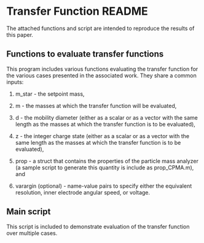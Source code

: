 # Transfer Function README

The attached functions and script are intended to reproduce the results of
this paper.

## Functions to evaluate transfer functions

This program includes various functions evaluating the transfer
function for the various cases presented in the associated work. They share a
common inputs:

1. m_star - the setpoint mass,

2. m - the masses at which the transfer function will be evaluated,

3. d - the mobility diameter (either as a scalar or as a vector with the same
  length as the masses at which the transfer function is to be evaluated),

4. z - the integer charge state (either as a scalar or as a vector with the same
  length as the masses at which the transfer function is to be evaluated),

5. prop - a struct that contains the properties of the particle mass analyzer
  (a sample script to generate this quantity is include as prop_CPMA.m), and

6. varargin (optional) - name-value pairs to specify either the equivalent
  resolution, inner electrode angular speed, or voltage.

## Main script

This script is included to demonstrate evaluation of the transfer function over
multiple cases.
